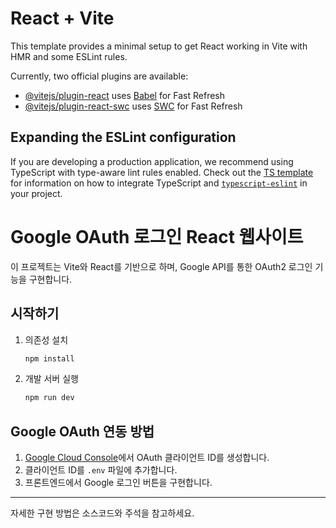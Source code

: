 # React + Vite

This template provides a minimal setup to get React working in Vite with HMR and some ESLint rules.

Currently, two official plugins are available:

- [@vitejs/plugin-react](https://github.com/vitejs/vite-plugin-react/blob/main/packages/plugin-react) uses [Babel](https://babeljs.io/) for Fast Refresh
- [@vitejs/plugin-react-swc](https://github.com/vitejs/vite-plugin-react/blob/main/packages/plugin-react-swc) uses [SWC](https://swc.rs/) for Fast Refresh

## Expanding the ESLint configuration

If you are developing a production application, we recommend using TypeScript with type-aware lint rules enabled. Check out the [TS template](https://github.com/vitejs/vite/tree/main/packages/create-vite/template-react-ts) for information on how to integrate TypeScript and [`typescript-eslint`](https://typescript-eslint.io) in your project.

# Google OAuth 로그인 React 웹사이트

이 프로젝트는 Vite와 React를 기반으로 하며, Google API를 통한 OAuth2 로그인 기능을 구현합니다.

## 시작하기

1. 의존성 설치
   ```bash
   npm install
   ```
2. 개발 서버 실행
   ```bash
   npm run dev
   ```

## Google OAuth 연동 방법
1. [Google Cloud Console](https://console.cloud.google.com/)에서 OAuth 클라이언트 ID를 생성합니다.
2. 클라이언트 ID를 `.env` 파일에 추가합니다.
3. 프론트엔드에서 Google 로그인 버튼을 구현합니다.

---
자세한 구현 방법은 소스코드와 주석을 참고하세요.
